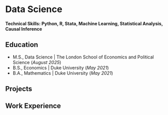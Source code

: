 # Data Science
#### Technical Skills: Python, R, Stata, Machine Learning, Statistical Analysis, Causal Inference

## Education
- M.S., Data Science | The London School of Economics and Political Science (_August 2025_)
- B.S., Economics | Duke University (_May 2021_)
- B.A., Mathematics | Duke University (_May 2021_)

## Projects

## Work Experience
